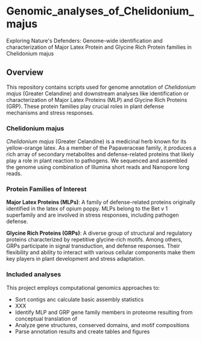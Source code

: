 # Genomic_analyses_of_Chelidonium_majus
Exploring Nature's Defenders: Genome-wide identification and characterization of Major Latex Protein and Glycine Rich Protein families in Chelidonium majus

## Overview

This repository contains scripts used for genome annotation of *Chelidonium majus* (Greater Celandine) and downstream analyses like identification or characterization of Major Latex Proteins (MLP) and Glycine Rich Proteins (GRP). These protein families play crucial roles in plant defense mechanisms and stress responses.

### Chelidonium majus

*Chelidonium majus* (Greater Celandine) is a medicinal herb known for its yellow-orange latex. As a member of the Papaveraceae family, it produces a rich array of secondary metabolites and defense-related proteins that likely play a role in plant reaction to pathogens. We sequenced and assembled the genome using combination of Illumina short reads and Nanopore long reads. 

### Protein Families of Interest

**Major Latex Proteins (MLPs)**: A family of defense-related proteins originally identified in the latex of opium poppy. MLPs belong to the Bet v 1 superfamily and are involved in stress responses, including pathogen defense.

**Glycine Rich Proteins (GRPs)**: A diverse group of structural and regulatory proteins characterized by repetitive glycine-rich motifs. Among others, GRPs participate in signal transduction, and defense responses. Their flexibility and ability to interact with various cellular components make them key players in plant development and stress adaptation.

### Included analyses

This project employs computational genomics approaches to:
- Sort contigs anc calculate basic assembly statistics
- XXX
- Identify MLP and GRP gene family members in proteome resulting from conceptual translation of 
- Analyze gene structures, conserved domains, and motif compositions
- Parse annotation results and create tables and figures
